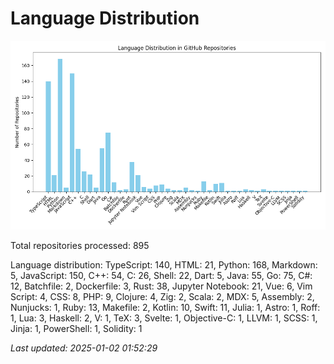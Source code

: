# Language Distribution

![Language Distribution Chart](language_distribution_bar_chart.png)

Total repositories processed: 895

Language distribution:
TypeScript: 140, HTML: 21, Python: 168, Markdown: 5, JavaScript: 150, C++: 54, C: 26, Shell: 22, Dart: 5, Java: 55, Go: 75, C#: 12, Batchfile: 2, Dockerfile: 3, Rust: 38, Jupyter Notebook: 21, Vue: 6, Vim Script: 4, CSS: 8, PHP: 9, Clojure: 4, Zig: 2, Scala: 2, MDX: 5, Assembly: 2, Nunjucks: 1, Ruby: 13, Makefile: 2, Kotlin: 10, Swift: 11, Julia: 1, Astro: 1, Roff: 1, Lua: 3, Haskell: 2, V: 1, TeX: 3, Svelte: 1, Objective-C: 1, LLVM: 1, SCSS: 1, Jinja: 1, PowerShell: 1, Solidity: 1


_Last updated: 2025-01-02 01:52:29_
